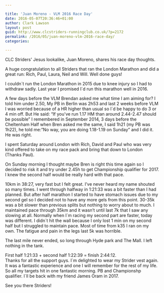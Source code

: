 ```yaml
---

title: 'Juan Moreno - VLM 2016 Race Day'
date: 2016-05-07T20:36:46+01:00
author: Clark Lawson
layout: post
guid: http://www.clcstriders-runningclub.co.uk/?p=2172
permalink: /2016/05/juan-moreno-vlm-2016-race-day/
categories:

---
```

CLC Striders' Jesus lookalike, Juan Moreno, shares his race day thoughts.<!--more-->

A huge congratulation to all Striders that ran the London Marathon and did a great run: Rich, Paul, Laura, Neil and Will. Well done guys!

I couldn´t run the London Marathon in 2015 due to knee injury so I had to withdraw sadly. Last year I promised I´d run this marathon well in 2016.

A few days before the VLM Brendan asked me what time I am aiming for? I told him under 2.50, My PB in Berlin was 2h53 and last 2 weeks before VLM I was worried because of a HR higher than usual so I´d be happy to do 3 or 4 min off. But He said: &#8220;If you've run 1.17 HM than around 2.44-2.47 should be possible&#8221; I remembered in September 2014, 3 days before the Cheltenham Half when Bren asked me the same, I said 1h21 (my PB was 1h22), he told me:&#8221;No way, you are doing 1.18-1.19 on Sunday&#8221; and I did it. He was right.

I spent Saturday around London with Rich, David and Paul who was very kind offered to take on my race pack and bring that down to London (Thanks Paul).

On Sunday morning I thought maybe Bren is right this time again so I decided to risk it and try under 2.45h to get Championship qualifier for 2017. I knew the second half would be really hard with that pace.

10km in 38:27, very fast but I felt great. I’ve never heard my name shouted so many times. I went through halfway in 1:21:33 was a bit faster than I had planned. But after half marathon I started to have stomach issues due to my second gel so I decided not to have any more gels from this point. 30-35k was a bit slower than previous splits but nothing to worry about to much. I maintained pace through 35km and it wasn’t until last 7k that I saw any slowing at all. Normally when I´m racing my second part are faster, today was different. I didn´t hit the wall because I only lost 1 min on my second half but I struggled to maintain pace. Most of time from k35 I ran on my own. The fatigue and pain in the legs last 5k was horrible.

The last mile never ended, so long through Hyde park and The Mall. I left nothing in the tank.

First half 1:21:33 + second half 1:22:39 = finish 2:44:12.  
Thanks for all the support guys. I´m delighted to wear my Strider vest again. It was a fantastic experience and one I will remember for the rest of my life. So all my targets hit in one fantastic morning. PB and Championshp qualifier. I´ll be back with my friend James Oram in 2017.

See you there Striders!